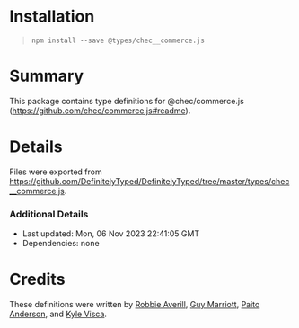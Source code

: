 # Installation
> `npm install --save @types/chec__commerce.js`

# Summary
This package contains type definitions for @chec/commerce.js (https://github.com/chec/commerce.js#readme).

# Details
Files were exported from https://github.com/DefinitelyTyped/DefinitelyTyped/tree/master/types/chec__commerce.js.

### Additional Details
 * Last updated: Mon, 06 Nov 2023 22:41:05 GMT
 * Dependencies: none

# Credits
These definitions were written by [Robbie Averill](https://github.com/robbieaverill), [Guy Marriott](https://github.com/ScopeyNZ), [Paito Anderson](https://github.com/PaitoAnderson), and [Kyle Visca](https://github.com/kvisca).
